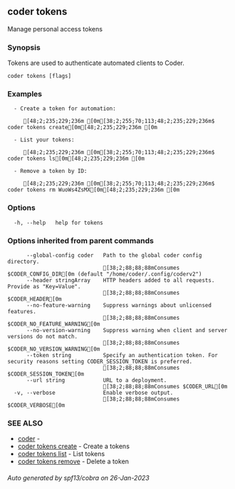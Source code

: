 ## coder tokens

Manage personal access tokens

### Synopsis

Tokens are used to authenticate automated clients to Coder.

```
coder tokens [flags]
```

### Examples

```
  - Create a token for automation:

     [48;2;235;229;236m [0m[38;2;255;70;113;48;2;235;229;236m$ coder tokens create[0m[48;2;235;229;236m [0m

  - List your tokens:

     [48;2;235;229;236m [0m[38;2;255;70;113;48;2;235;229;236m$ coder tokens ls[0m[48;2;235;229;236m [0m

  - Remove a token by ID:

     [48;2;235;229;236m [0m[38;2;255;70;113;48;2;235;229;236m$ coder tokens rm WuoWs4ZsMX[0m[48;2;235;229;236m [0m
```

### Options

```
  -h, --help   help for tokens
```

### Options inherited from parent commands

```
      --global-config coder   Path to the global coder config directory.
                              [38;2;88;88;88mConsumes $CODER_CONFIG_DIR[0m (default "/home/coder/.config/coderv2")
      --header stringArray    HTTP headers added to all requests. Provide as "Key=Value".
                              [38;2;88;88;88mConsumes $CODER_HEADER[0m
      --no-feature-warning    Suppress warnings about unlicensed features.
                              [38;2;88;88;88mConsumes $CODER_NO_FEATURE_WARNING[0m
      --no-version-warning    Suppress warning when client and server versions do not match.
                              [38;2;88;88;88mConsumes $CODER_NO_VERSION_WARNING[0m
      --token string          Specify an authentication token. For security reasons setting CODER_SESSION_TOKEN is preferred.
                              [38;2;88;88;88mConsumes $CODER_SESSION_TOKEN[0m
      --url string            URL to a deployment.
                              [38;2;88;88;88mConsumes $CODER_URL[0m
  -v, --verbose               Enable verbose output.
                              [38;2;88;88;88mConsumes $CODER_VERBOSE[0m
```

### SEE ALSO

- [coder](coder.md) -
- [coder tokens create](coder_tokens_create.md) - Create a tokens
- [coder tokens list](coder_tokens_list.md) - List tokens
- [coder tokens remove](coder_tokens_remove.md) - Delete a token

###### Auto generated by spf13/cobra on 26-Jan-2023
